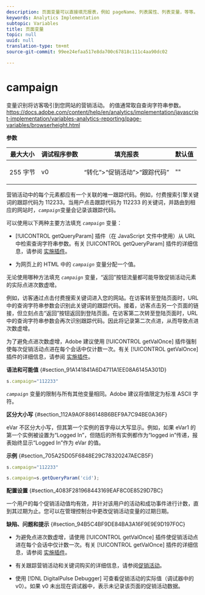 ```yaml
---
description: 页面变量可以直接填充报表，例如 pageName、列表属性、列表变量，等等。
keywords: Analytics Implementation
subtopic: Variables
title: 页面变量
topic: null
uuid: null
translation-type: tm+mt
source-git-commit: 99ee24efaa517e8da700c67818c111c4aa90dc02

---
```




# campaign

 变量识别将访客吸引到您网站的营销活动。 的值通常取自查询字符串参数。https://docs.adobe.com/content/help/en/analytics/implementation/javascript-implementation/variables-analytics-reporting/page-variables/browserheight.html

<!-- 

campaign.xml

 -->

**参数**

<table id="table_A35175678B6C4D3D86287199AFBE6803"> 
 <thead> 
  <tr> 
   <th class="entry"> 最大大小 </th> 
   <th class="entry"> 调试程序参数 </th> 
   <th class="entry"> 填充报表 </th> 
   <th class="entry"> 默认值 </th> 
  </tr> 
 </thead>
 <tbody> 
  <tr> 
   <td> <p>255 字节 </p> </td> 
   <td> <p>v0 </p> </td> 
   <td> <p>“转化”&gt;“促销活动”&gt;“跟踪代码” </p> </td> 
   <td> <p>"" </p> </td> 
  </tr> 
 </tbody> 
</table>

营销活动中的每个元素都应有一个关联的唯一跟踪代码。例如，付费搜索引擎关键词的跟踪代码为 112233。当用户点击跟踪代码为 112233 的关键词，并路由到相应的网站时，*`campaign`*&#x200B;变量会记录该跟踪代码。

可以使用以下两种主要方法填充 *`campaign`* 变量：

* [!UICONTROL getQueryParam] 插件（在 JavaScript 文件中使用）从 URL 中检索查询字符串参数。有关 [!UICONTROL getQueryParam] 插件的详细信息，请参阅 [实施插件](/help/implement/js-implementation/plugins/impl-plugins.md)。

* 为网页上的 HTML 中的 *`campaign`* 变量分配一个值。

无论使用哪种方法填充 *`campaign`* 变量，“返回”按钮流量都可能导致促销活动元素的实际点进次数虚增。

例如，访客通过点击付费搜索关键词进入您的网站。在访客转至登陆页面时，URL 中的查询字符串参数会识别此关键词的跟踪代码。接着，访客点击另一个页面的链接，但立刻点击“返回”按钮返回到登陆页面。在访客第二次转至登陆页面时，URL 中的查询字符串参数会再次识别跟踪代码。因此将记录第二次点进，从而导致点进次数虚增。

为了避免点进次数虚增，Adobe 建议使用 [!UICONTROL getValOnce] 插件强制使每次促销活动点进在每个会话中仅计数一次。有关 [!UICONTROL getValOnce] 插件的详细信息，请参阅 [实施插件](/help/implement/js-implementation/plugins/impl-plugins.md)。

**语法和可能值** {#section_91A141841A6D4711A1EE08A6145A301D}

```js
s.campaign="112233"
```

*`campaign`* 变量的限制与所有其他变量相同。Adobe 建议将值限定为标准 ASCII 字符。

**区分大小写** {#section_112A9A0F886148B6BEF9A7C94BE0A36F}

eVar 不区分大小写，但其第一个实例的首字母以大写显示。例如，如果 eVar1 的第一个实例被设置为“Logged In”，但随后的所有实例都作为“logged in”传递，报表始终显示“Logged In”作为 eVar 的值。

**示例** {#section_705A25D05F6848E29C78320247AECB5F}

```js
s.campaign="112233"
```

```js
s.campaign=s.getQueryParam('cid');
```

**配置设置** {#section_4083F281968443169EAF8C0E8529D7BC}

一个用户的每个促销活动值均有效，并针对该用户的活动和成功事件进行计数，直到其过期为止。您可以在管理控制台中更改促销活动变量的过期日期。

**缺陷、问题和提示** {#section_94B5C4BF9DE84BA3A16F9E9E9D197F0C}

* 为避免点进次数虚增，请使用 [!UICONTROL getValOnce] 插件使促销活动点进在每个会话中仅计数一次。有关 [!UICONTROL getValOnce] 插件的详细信息，请参阅 [实施插件](/help/implement/js-implementation/plugins/impl-plugins.md)。

* 有关跟踪营销活动和关键词购买的详细信息，请参阅[促销活动](https://marketing.adobe.com/resources/help/en_US/reference/campaign.html)。
* 使用 [!DNL DigitalPulse Debugger] 可查看促销活动的实际值（调试器中的 v0）。如果 v0 未出现在调试器中，表示未记录该页面的促销活动数据。
